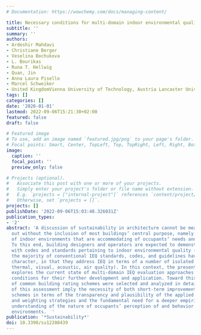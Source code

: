 ```yaml
---
# Documentation: https://wowchemy.com/docs/managing-content/

title: Necessary conditions for multi-domain indoor environmental quality standards
subtitle: ''
summary: ''
authors:
- Ardeshir Mahdavi
- Christiane Berger
- Veselina Bochukova
- L. Bourikas
- Runa T. Hellwig
- Quan, Jin
- Anna Laura Pisello
- Marcel Schweiker
- United KingdomVienna University of Technology, Austria Lancaster University
tags: []
categories: []
date: '2020-01-01'
lastmod: 2022-09-06T15:21:30+02:00
featured: false
draft: false

# Featured image
# To use, add an image named `featured.jpg/png` to your page's folder.
# Focal points: Smart, Center, TopLeft, Top, TopRight, Left, Right, BottomLeft, Bottom, BottomRight.
image:
  caption: ''
  focal_point: ''
  preview_only: false

# Projects (optional).
#   Associate this post with one or more of your projects.
#   Simply enter your project's folder or file name without extension.
#   E.g. `projects = ["internal-project"]` references `content/project/deep-learning/index.md`.
#   Otherwise, set `projects = []`.
projects: []
publishDate: '2022-09-06T15:03:48.326031Z'
publication_types:
- '2'
abstract: 'A discussion of sustainability in architecture cannot be meaningfully carried
  out without the inclusion of most buildings’ central purpose, namely the provision
  of indoor environments that are accommodating of occupants’ needs and requirements.
  To this end, building designers and operators are expected to demonstrate compliance
  with codes and standards pertaining to indoor environmental quality (IEQ). However,
  the majority of conventional IEQ standards, codes, and guidelines have a single-domain
  character, in that they address IEQ in terms of a number of isolated domains (i.e.,
  thermal, visual, acoustic, air quality). In this context, the present contribution
  explores the current state of multi-domain IEQ evaluation approaches and the necessary
  conditions for their further development and application. Toward this end, a number
  of common building rating schemes were selected and analyzed in detail. The results
  of this assessment imply the necessity of both short-term improvements of the existing
  schemes in terms of the transparency and plausibility of the applied point allocation
  and weighting strategies and the fundamental need for a deeper empirically grounded
  understanding of the nature of occupants’ perception of and behavior in the built
  environments.  '
publication: '*Sustainability*'
doi: 10.3390/su12208439
---
```

